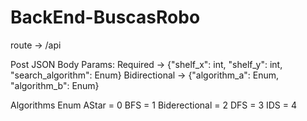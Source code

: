 # BackEnd-BuscasRobo

route -> /api

Post JSON Body Params:
Required -> {"shelf_x": int, "shelf_y": int, "search_algorithm": Enum}
Bidirectional -> {"algorithm_a": Enum, "algorithm_b": Enum}


Algorithms Enum
    AStar = 0
    BFS = 1
    Biderectional = 2
    DFS = 3
    IDS = 4
